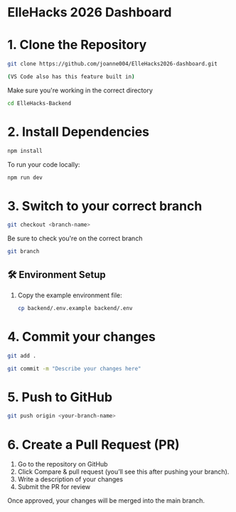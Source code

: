 # ElleHacks 2026 Dashboard

# 1. Clone the Repository
```bash
git clone https://github.com/joanne004/ElleHacks2026-dashboard.git

(VS Code also has this feature built in)
```

Make sure you're working in the correct directory
```bash
cd ElleHacks-Backend
```
# 2. Install Dependencies
```bash
npm install
```
To run your code locally:
```bash
npm run dev
```

# 3. Switch to your correct branch
```bash
git checkout <branch-name>
```
Be sure to check you're on the correct branch
```bash
git branch
```
## 🛠️ Environment Setup

1. Copy the example environment file:
   ```bash
   cp backend/.env.example backend/.env
# 4. Commit your changes
```bash
git add .
```
```bash
git commit -m "Describe your changes here"
```
# 5. Push to GitHub
```bash
git push origin <your-branch-name>
```
# 6. Create a Pull Request (PR)

1. Go to the repository on GitHub  
2. Click Compare & pull request (you’ll see this after pushing your branch).  
3. Write a description of your changes 
4. Submit the PR for review

Once approved, your changes will be merged into the main branch. 



